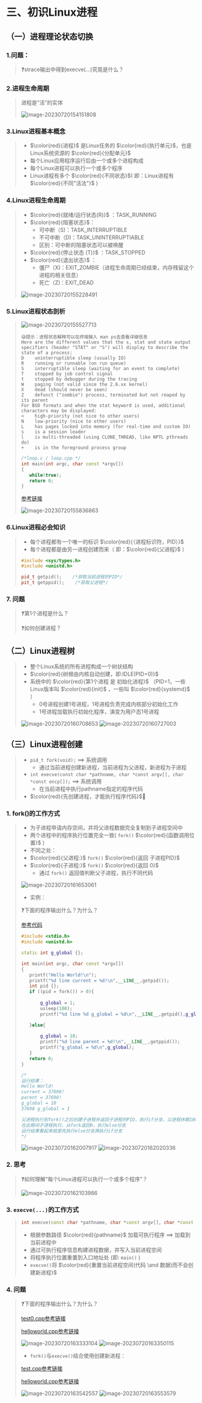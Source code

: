 # 三、初识Linux进程

## （一）进程理论状态切换

### 1.问题：

> ❓strace输出中得到execve(…)究竟是什么？

### 2.进程生命周期

> 进程是“活”的实体
>
> <img src="三、初识Linux进程.assets/image-20230720154151808.png" alt="image-20230720154151808" />

### 3.Linux进程基本概念

> * $\color{red}{进程}$ 是Linux任务的 $\color{red}{执行单元}$，也是Linux系统资源的 $\color{red}{分配单元}$
> * 每个Linux应用程序运行后由一个或多个进程构成
> * 每个Linux进程可以执行一个或多个程序
> * Linux进程有多个 $\color{red}{不同状态}$( 即：Linux进程有$\color{red}{不同"活法"}$ )

### 4.Linux进程生命周期

> * $\color{red}{就绪/运行状态(R)}$ ：TASK_RUNNING
> * $\color{red}{阻塞状态}$：
>   * 可中断（S)：TASK_INTERRUPTIBLE
>   * 不可中断（D)：TASK_UNINTERRUPTIABLE
>   * 区别：可中断的阻塞状态可以被唤醒
> * $\color{red}{停止状态 (T)}$ ：TASK_STOPPED
> * $\color{red}{退出状态}$ ：
>   * 僵尸（X)：EXIT_ZOMBIE（进程生命周期已经结束，内存残留这个进程的相关信息）
>   * 死亡（Z)：EXIT_DEAD
>
> <img src="三、初识Linux进程.assets/image-20230720155228491.png" alt="image-20230720155228491" />

### 5.Linux进程状态剖析

>![image-20230720155527713](三、初识Linux进程.assets/image-20230720155527713.png)
>
>```
>😅提示：进程状态解释可以在终端输入 man ps去查看详细信息
>Here are the different values that the s, stat and state output specifiers (header "STAT" or "S") will display to describe the state of a process:
>D    uninterruptible sleep (usually IO)
>R    running or runnable (on run queue)
>S    interruptible sleep (waiting for an event to complete)
>T    stopped by job control signal
>t    stopped by debugger during the tracing
>W    paging (not valid since the 2.6.xx kernel)
>X    dead (should never be seen)
>Z    defunct ("zombie") process, terminated but not reaped by its parent
>For BSD formats and when the stat keyword is used, additional characters may be displayed:
><    high-priority (not nice to other users)
>N    low-priority (nice to other users)
>L    has pages locked into memory (for real-time and custom IO)
>s    is a session leader
>l    is multi-threaded (using CLONE_THREAD, like NPTL pthreads do)
>+    is in the foreground process group
>
>```
>
>```c++
>/*loop.c / loop.cpp */
>int main(int argc, char const *argv[])
>{
>    while(true);
>    return 0;
>}
>```
>
>[参考链接](https://github.com/WONGZEONJYU/Linux_System_Program/blob/main/2.Process/loop.cpp)
>
><img src="三、初识Linux进程.assets/image-20230720155836863.png" alt="image-20230720155836863" />

### 6.Linux进程必会知识

>* 每个进程都有一个唯一的标识 $\color{red}{（进程标识符，PID）}$
>* 每个进程都是由另一进程创建而来（ 即：$\color{red}{父进程}$ ）
>
>```c++
>#include <sys/types.h>
>#include <unistd.h>
>
>pid_t getpid();    /*获取当前进程的PID*/
>pit_t getppid();    /*获取父进程*/
>
>```
>

### 7. 问题

>❓第1个进程是什么？
>
>❓如何创建进程？

## （二）Linux进程树

> * 整个Linux系统的所有进程构成一个树状结构
> * $\color{red}{树根由内核自动创建，即:IDLE(PID=0)}$
> * 系统中的 $\color{red}{第1个进程 是 初始化进程}$ （PID=1，一些Linux版本叫 $\color{red}{init}$ ，一些叫 $\color{red}{systemd}$ ）
>   * 0号进程创建1号进程，1号进程负责完成内核部分初始化工作
>   * 1号进程加载执行初始化程序，演变为用户态1号进程
>
> <img src="三、初识Linux进程.assets/image-20230720160708653.png" alt="image-20230720160708653" />
>
> <img src="三、初识Linux进程.assets/image-20230720160727003.png" alt="image-20230720160727003" />

## （三）Linux进程创建

> * `pid_t fork(void);` ==> 系统调用
>   * 通过当前进程创建新进程，当前进程为父进程，新进程为子进程
> * `int execve(const char *pathname, char *const argv[], char *const encp[]);` ==> 系统调用
>   * 在当前进程中执行pathname指定的程序代码
> * $\color{red}{先创建进程，才能执行程序代码}$🔰

### 1. fork()的工作方式

>* 为子进程申请内存空间，并将父进程数据完全复制到子进程空间中
>* 两个进程中的程序执行位置完全一致( `fork()` $\color{red}{函数调用位置}$ )
>* 不同之处：
>  * $\color{red}{父进程:}$ `fork()` $\color{red}{返回 子进程PID}$
>  * $\color{red}{子进程:}$ `fork()` $\color{red}{返回 0}$
>    * 通过 `fork()` 返回值判断父子进程，执行不同代码
>
><img src="三、初识Linux进程.assets/image-20230720161653061.png" alt="image-20230720161653061" />
>
>* 实例：
>
>❓下面的程序输出什么？为什么？
>
>[参考代码](https://github.com/WONGZEONJYU/Linux_System_Program/blob/main/2.Process/main.cpp)
>
>```c++
>#include <stdio.h>
>#include <unistd.h>
>
>static int g_global {};
>
>int main(int argc, char const *argv[])
>{
>    printf("Hello World!\n");
>    printf("%d line current = %d!\n",__LINE__,getpid());
>    int pid {};
>    if ((pid = fork()) > 0){
>        
>        g_global = 1;
>        usleep(100);
>        printf("%d line %d g_global = %d\n",__LINE__,getpid(),g_global);
>
>    }else{
>        
>        g_global = 10;
>        printf("%d line parent = %d!\n",__LINE__,getppid());
>        printf("g_global = %d\n",g_global);
>    }
>    return 0;
>}
>
>/*
>运行结果：
>Hello World!
>current = 37698!
>parent = 37698!
>g_global = 10
>37698 g_global = 1
>
>父进程执行到fork()之后创建子进程并返回子进程的PID，执行if分支，父进程休眠100us
>在此期间子进程执行，从fork返回0，执行else分支
>运行结果看起来就是先执行else分支再执行if分支 
>*/   
>```
>
><img src="三、初识Linux进程.assets/image-20230720162007917.png" alt="image-20230720162007917" />
>
><img src="三、初识Linux进程.assets/image-20230720162020336.png" alt="image-20230720162020336" />

### 2. 思考

> ❓如何理解“每个Linux进程可以执行一个或多个程序”？
>
><img src="三、初识Linux进程.assets/image-20230720162103986.png" alt="image-20230720162103986" />

### 3. `execve(...)`的工作方式

>```c++
>int execve(const char *pathname, char *const argv[], char *const encp[]);
>```
>
>* 根据参数路径 $\color{red}{pathname}$ 加载可执行程序 ==> 加载到当前进程中
>* 通过可执行程序信息构建进程数据，并写入当前进程空间
>* 将程序执行位置重置到入口地址处 (即: `main()` )
>* `execve()`将 $\color{red}{重置当前进程空间(代码 \and 数据)而不会创建新进程}$

### 4. 问题

>❓下面的程序输出什么？为什么？
>
>[test0.cpp参考链接](https://github.com/WONGZEONJYU/Linux_System_Program/blob/main/2.Process/test0.cpp)
>
>[helloworld.cpp参考链接](https://github.com/WONGZEONJYU/Linux_System_Program/blob/main/2.Process/helloworld.cpp)
>
><img src="三、初识Linux进程.assets/image-20230720163333104.png" alt="image-20230720163333104" />
>
><img src="三、初识Linux进程.assets/image-20230720163350115.png" alt="image-20230720163350115" />
>
>- `fork()`与`execve()`结合使用创建新进程：
>
>[test.cpp参考链接](https://github.com/WONGZEONJYU/Linux_System_Program/blob/main/2.Process/test.cpp)
>
>[helloworld.cpp参考链接](https://github.com/WONGZEONJYU/Linux_System_Program/blob/main/2.Process/helloworld.cpp)
>
><img src="三、初识Linux进程.assets/image-20230720163542557.png" alt="image-20230720163542557" />
>
><img src="三、初识Linux进程.assets/image-20230720163553579.png" alt="image-20230720163553579" />

